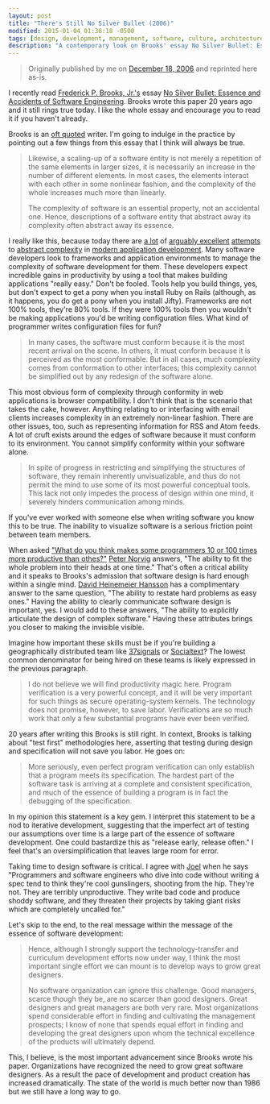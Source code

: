 ```yaml
---
layout: post
title: "There's Still No Silver Bullet (2006)"
modified: 2015-01-04 01:36:18 -0500
tags: [design, development, management, software, culture, architecture]
description: "A contemporary look on Brooks' essay No Silver Bullet: Essence and Accidents of Software Engineering"
---
```


> Originally published by me on [December 18, 2006](https://web.archive.org/web/20070729012936/http://blog.caseywest.com/2006/12/theres_still_no_silver_bullet_1.html) and reprinted here as-is.

[brooks]: http://en.wikipedia.org/wiki/Fred_Brooks
[essay]: http://faculty.salisbury.edu/~xswang/Research/Papers/SERelated/no-silver-bullet.pdf
[quoted]: http://www.brainyquote.com/quotes/authors/f/frederick_p_brooks_jr.html
[rails]: http://www.rubyonrails.org/
[django]: http://www.djangoproject.com/
[turbogears]: http://www.turbogears.org/
[jifty]: http://jifty.org/
[ning]: http://www.ning.com/
[productive]: https://web.archive.org/web/20070712044136/http://www.stifflog.com//2006//10//16//stiff-asks-great-programmers-answer//
[norvig]: http://norvig.com/
[dhh]: http://www.loudthinking.com/
[37signals]: http://37signals.com
[socialtext]: http://socialtext.com
[joel]: http://www.joelonsoftware.com/articles/fog0000000036.html

I recently read [Frederick P. Brooks, Jr.'s][brooks] essay [No Silver Bullet: Essence and Accidents of Software Engineering][essay]. Brooks wrote this paper 20 years ago and it still rings true today. I like the whole essay and encourage you to read it if you haven't already.

Brooks is an [oft quoted][quoted] writer. I'm going to indulge in the practice by pointing out a few things from this essay that I think will always be true.

> Likewise, a scaling-up of a software entity is not merely a repetition of the same elements in larger sizes, it is necessarily an increase in the number of different elements. In most cases, the elements interact with each other in some nonlinear fashion, and the complexity of the whole increases much more than linearly.
> 
> The complexity of software is an essential property, not an accidental one. Hence, descriptions of a software entity that abstract away its complexity often abstract away its essence.

I really like this, because today there are [a lot][rails] of [arguably excellent][django] [attempts][turbogears] to [abstract complexity][jifty] in [modern application development][ning]. Many software developers look to frameworks and application environments to manage the complexity of software development for them. These developers expect incredible gains in productivity by using a tool that makes building applications "really easy." Don't be fooled. Tools help you build things, yes, but don't expect to get a pony when you install Ruby on Rails (although, as it happens, you do get a pony when you install Jifty). Frameworks are not 100% tools, they're 80% tools. If they were 100% tools then you wouldn't be making applications you'd be writing configuration files. What kind of programmer writes configuration files for fun?

> In many cases, the software must conform because it is the most recent arrival on the scene. In others, it must conform because it is perceived as the most conformable. But in all cases, much complexity comes from conformation to other interfaces; this complexity cannot be simplified out by any redesign of the software alone.

This most obvious form of complexity through conformity in web applications is browser compatibility. I don't think that is the scenario that takes the cake, however. Anything relating to or interfacing with email clients increases complexity in an extremely non-linear fashion. There are other issues, too, such as representing information for RSS and Atom feeds. A lot of cruft exists around the edges of software because it must conform to its environment. You cannot simplify conformity within your software alone.

> In spite of progress in restricting and simplifying the structures of software, they remain inherently unvisualizable, and thus do not permit the mind to use some of its most powerful conceptual tools. This lack not only impedes the process of design within one mind, it severely hinders communication among minds.

If you've ever worked with someone else when writing software you know this to be true. The inability to visualize software is a serious friction point between team members.

When asked ["What do you think makes some programmers 10 or 100 times more productive than othes?"][productive] [Peter Norvig][norvig] answers, "The ability to fit the whole problem into their heads at one time." That's often a critical ability and it speaks to Brooks's admission that software design is hard enough within a single mind. [David Heinemeier Hansson][dhh] has a complimentary answer to the same question, "The ability to restate hard problems as easy ones." Having the ability to clearly communicate software design is important, yes. I would add to these answers, "The ability to explicitly articulate the design of complex software." Having these attributes brings you closer to making the invisible visible.

Imagine how important these skills must be if you're building a geographically distributed team like [37signals] or [Socialtext]? The lowest common denominator for being hired on these teams is likely expressed in the previous paragraph.

> I do not believe we will find productivity magic here. Program verification is a very powerful concept, and it will be very important for such things as secure operating-system kernels. The technology does not promise, however, to save labor. Verifications are so much work that only a few substantial programs have ever been verified.

20 years after writing this Brooks is still right. In context, Brooks is talking about "test first" methodologies here, asserting that testing during design and specification will not save you labor. He goes on:

> More seriously, even perfect program verification can only establish that a program meets its specification. The hardest part of the software task is arriving at a complete and consistent specification, and much of the essence of building a program is in fact the debugging of the specification.

In my opinion this statement is a key gem. I interpret this statement to be a nod to iterative development, suggesting that the imperfect art of testing our assumptions over time is a large part of the essence of software development. One could bastardize this as "release early, release often." I feel that's an oversimplification that leaves large room for error.

Taking time to design software is critical. I agree with [Joel] when he says "Programmers and software engineers who dive into code without writing a spec tend to think they're cool gunslingers, shooting from the hip. They're not. They are terribly unproductive. They write bad code and produce shoddy software, and they threaten their projects by taking giant risks which are completely uncalled for."

Let's skip to the end, to the real message within the message of the essence of software development:

> Hence, although I strongly support the technology-transfer and curriculum development efforts now under way, I think the most important single effort we can mount is to develop ways to grow great designers.
> 
> No software organization can ignore this challenge. Good managers, scarce though they be, are no scarcer than good designers. Great designers and great managers are both very rare. Most organizations spend considerable effort in finding and cultivating the management prospects; I know of none that spends equal effort in finding and developing the great designers upon whom the technical excellence of the products will ultimately depend.

This, I believe, is the most important advancement since Brooks wrote his paper. Organizations have recognized the need to grow great software designers. As a result the pace of development and product creation has increased dramatically. The state of the world is much better now than 1986 but we still have a long way to go.
